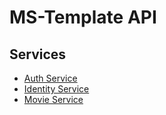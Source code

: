 # MS-Template API

## Services
   * [Auth Service](./auth.swagger.json)
   * [Identity Service](./identity.swagger.json)
   * [Movie Service](./movie.swagger.json)
